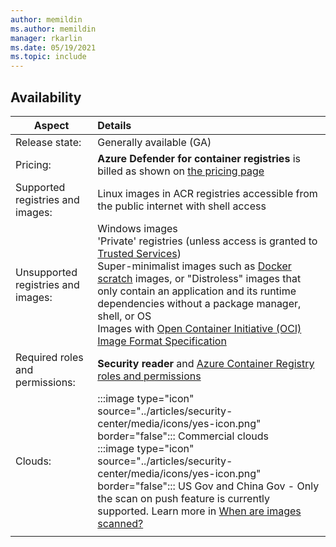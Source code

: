 ```yaml
---
author: memildin
ms.author: memildin
manager: rkarlin
ms.date: 05/19/2021
ms.topic: include
---
```


## Availability

|Aspect|Details|
|----|:----|
|Release state:|Generally available (GA)|
|Pricing:|**Azure Defender for container registries** is billed as shown on [the pricing page](../articles/security-center/security-center-pricing.md)|
|Supported registries and images:|Linux images in ACR registries accessible from the public internet with shell access|
|Unsupported registries and images:|Windows images<br>'Private' registries (unless access is granted to [Trusted Services](..articles/container-registry/allow-access-trusted-services.md#trusted-services))<br>Super-minimalist images such as [Docker scratch](https://hub.docker.com/_/scratch/) images, or "Distroless" images that only contain an application and its runtime dependencies without a package manager, shell, or OS<br>Images with [Open Container Initiative (OCI) Image Format Specification](https://github.com/opencontainers/image-spec/blob/master/spec.md)|
|Required roles and permissions:|**Security reader** and [Azure Container Registry roles and permissions](../articles/container-registry/container-registry-roles.md)|
|Clouds:|:::image type="icon" source="../articles/security-center/media/icons/yes-icon.png" border="false"::: Commercial clouds<br>:::image type="icon" source="../articles/security-center/media/icons/yes-icon.png" border="false"::: US Gov and China Gov - Only the scan on push feature is currently supported. Learn more in [When are images scanned?](../articles/security-center/defender-for-container-registries-introduction.md#when-are-images-scanned)|
|||
